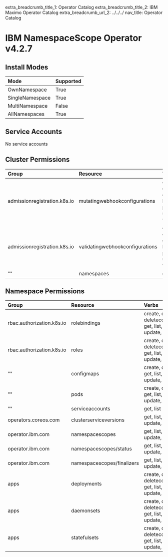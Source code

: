 extra_breadcrumb_title_1: Operator Catalog
extra_breadcrumb_title_2: IBM Maximo Operator Catalog
extra_breadcrumb_url_2: ../../../
nav_title: Operator Catalog

IBM NamespaceScope Operator v4.2.7
================================================================================

Install Modes
--------------------------------------------------------------------------------
| Mode                 | Supported |
| :------------------- | :-------- |
| OwnNamespace         | True      |
| SingleNamespace      | True      |
| MultiNamespace       | False     |
| AllNamespaces        | True      |

Service Accounts
--------------------------------------------------------------------------------
No service accounts

Cluster Permissions
--------------------------------------------------------------------------------
| Group                                    | Resource                                 | Verbs                                                                            |
| :--------------------------------------- | :--------------------------------------- | :------------------------------------------------------------------------------- |
| admissionregistration.k8s.io             | mutatingwebhookconfigurations            | create, delete, get, list, patch, update, watch                                  |
| admissionregistration.k8s.io             | validatingwebhookconfigurations          | create, delete, get, list, patch, update, watch                                  |
| ""                                       | namespaces                               | get, list                                                                        |

Namespace Permissions
--------------------------------------------------------------------------------
| Group                                    | Resource                                 | Verbs                                                                            |
| :--------------------------------------- | :--------------------------------------- | :------------------------------------------------------------------------------- |
| rbac.authorization.k8s.io                | rolebindings                             | create, delete, deletecollection, get, list, patch, update, watch                |
| rbac.authorization.k8s.io                | roles                                    | create, delete, deletecollection, get, list, patch, update, watch                |
| ""                                       | configmaps                               | create, delete, get, list, patch, update, watch                                  |
| ""                                       | pods                                     | create, delete, get, list, patch, update, watch                                  |
| ""                                       | serviceaccounts                          | get, list                                                                        |
| operators.coreos.com                     | clusterserviceversions                   | get, list, patch, update, watch                                                  |
| operator.ibm.com                         | namespacescopes                          | get, list, patch, update, watch                                                  |
| operator.ibm.com                         | namespacescopes/status                   | get, list, patch, update, watch                                                  |
| operator.ibm.com                         | namespacescopes/finalizers               | get, list, patch, update, watch                                                  |
| apps                                     | deployments                              | create, delete, deletecollection, get, list, patch, update, watch                |
| apps                                     | daemonsets                               | create, delete, deletecollection, get, list, patch, update, watch                |
| apps                                     | statefulsets                             | create, delete, deletecollection, get, list, patch, update, watch                |
